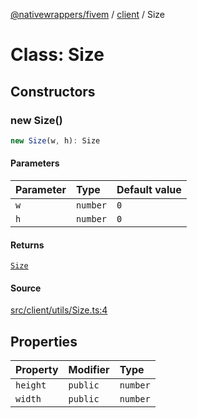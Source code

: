 [@nativewrappers/fivem](../../README.md) / [client](../README.md) / Size

# Class: Size

## Constructors

### new Size()

```ts
new Size(w, h): Size
```

#### Parameters

| Parameter | Type | Default value |
| :------ | :------ | :------ |
| `w` | `number` | `0` |
| `h` | `number` | `0` |

#### Returns

[`Size`](Size.md)

#### Source

[src/client/utils/Size.ts:4](https://github.com/nativewrappers/fivem/blob/dc30be651dd1d99507081f19ee3707fad2d3aa44/src/client/utils/Size.ts#L4)

## Properties

| Property | Modifier | Type |
| :------ | :------ | :------ |
| `height` | `public` | `number` |
| `width` | `public` | `number` |
